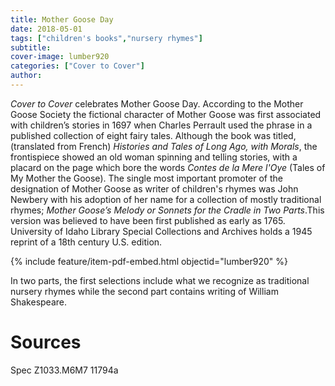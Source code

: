 ```yaml
---
title: Mother Goose Day
date: 2018-05-01
tags: ["children's books","nursery rhymes"]
subtitle: 
cover-image: lumber920
categories: ["Cover to Cover"]
author: 
---
```


*Cover to Cover*
celebrates Mother Goose Day. According to the Mother Goose Society the
fictional character of Mother Goose was first associated with children’s
stories in 1697 when Charles Perrault used the phrase in a published collection
of eight fairy tales. Although the book was titled, (translated from French) *Histories and Tales of Long Ago, with Morals*, the frontispiece showed an old woman
spinning and telling stories, with a placard on the page which bore the words *Contes de la Mere l'Oye* (Tales of My Mother the Goose). The single most important
promoter of the designation of Mother Goose as writer of children's rhymes was
John Newbery with his adoption of her name for a collection of mostly traditional
rhymes; *Mother Goose’s Melody or Sonnets for the Cradle in Two Parts*.This version was believed to have been first
published as early as 1765. University of Idaho Library Special Collections and
Archives holds a 1945 reprint of a 18th century U.S. edition.

{% include feature/item-pdf-embed.html objectid="lumber920" %}

In two parts, the first selections include what we
recognize as traditional nursery rhymes while the second part contains writing
of William Shakespeare.

# Sources

Spec Z1033.M6M7 11794a

